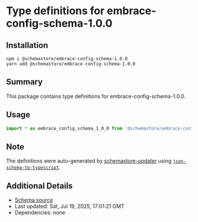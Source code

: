 # Type definitions for embrace-config-schema-1.0.0

## Installation

```
npm i @schemastore/embrace-config-schema-1.0.0
yarn add @schemastore/embrace-config-schema-1.0.0
```

## Summary

This package contains type definitions for embrace-config-schema-1.0.0.

## Usage

```ts
import * as embrace_config_schema_1_0_0 from '@schemastore/embrace-config-schema-1.0.0';
```

## Note

The definitions were auto-generated by [schemastore-updater](https://github.com/ffflorian/schemastore-updater) using [`json-schema-to-typescript`](https://www.npmjs.com/package/json-schema-to-typescript).

## Additional Details

* [Schema source](https://github.com/SchemaStore/schemastore/tree/master/src/schemas/json/embrace-config-schema-1.0.0)
* Last updated: Sat, Jul 19, 2025, 17:01:21 GMT
* Dependencies: none
